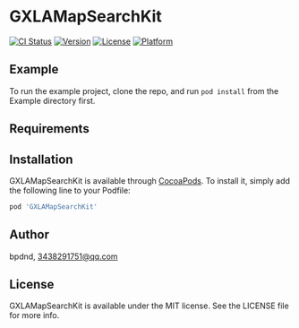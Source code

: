 # GXLAMapSearchKit

[![CI Status](https://img.shields.io/travis/bpdnd/GXLAMapSearchKit.svg?style=flat)](https://travis-ci.org/bpdnd/GXLAMapSearchKit)
[![Version](https://img.shields.io/cocoapods/v/GXLAMapSearchKit.svg?style=flat)](https://cocoapods.org/pods/GXLAMapSearchKit)
[![License](https://img.shields.io/cocoapods/l/GXLAMapSearchKit.svg?style=flat)](https://cocoapods.org/pods/GXLAMapSearchKit)
[![Platform](https://img.shields.io/cocoapods/p/GXLAMapSearchKit.svg?style=flat)](https://cocoapods.org/pods/GXLAMapSearchKit)

## Example

To run the example project, clone the repo, and run `pod install` from the Example directory first.

## Requirements

## Installation

GXLAMapSearchKit is available through [CocoaPods](https://cocoapods.org). To install
it, simply add the following line to your Podfile:

```ruby
pod 'GXLAMapSearchKit'
```

## Author

bpdnd, 3438291751@qq.com

## License

GXLAMapSearchKit is available under the MIT license. See the LICENSE file for more info.
